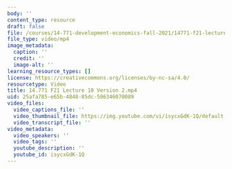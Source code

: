 ```yaml
---
body: ''
content_type: resource
draft: false
file: /courses/14-771-development-economics-fall-2021/14771-f21-lecture-10-version-2_360p_16_9.mp4
file_type: video/mp4
image_metadata:
  caption: ''
  credit: ''
  image-alt: ''
learning_resource_types: []
license: https://creativecommons.org/licenses/by-nc-sa/4.0/
resourcetype: Video
title: 14.771 F21 Lecture 10 Version 2.mp4
uid: 25afa785-e65b-4848-85dc-596346070089
video_files:
  video_captions_file: ''
  video_thumbnail_file: https://img.youtube.com/vi/isycxGdK-1Q/default.jpg
  video_transcript_file: ''
video_metadata:
  video_speakers: ''
  video_tags: ''
  youtube_description: ''
  youtube_id: isycxGdK-1Q
---
```

